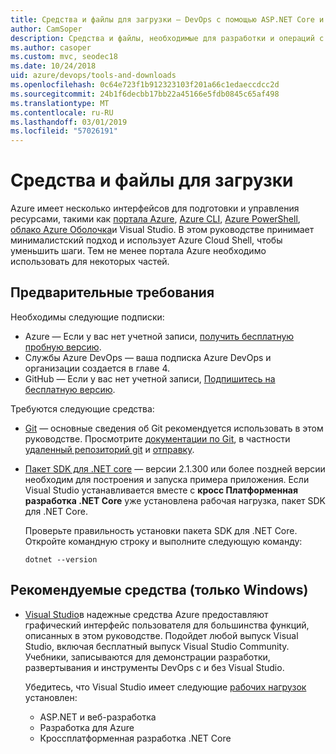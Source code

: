 ```yaml
---
title: Средства и файлы для загрузки — DevOps с помощью ASP.NET Core и Azure
author: CamSoper
description: Средства и файлы, необходимые для разработки и операций с ASP.NET Core и Azure.
ms.author: casoper
ms.custom: mvc, seodec18
ms.date: 10/24/2018
uid: azure/devops/tools-and-downloads
ms.openlocfilehash: 0c64e723f1b912323103f201a66c1edaeccdcc2d
ms.sourcegitcommit: 24b1f6decbb17bb22a45166e5fdb0845c65af498
ms.translationtype: MT
ms.contentlocale: ru-RU
ms.lasthandoff: 03/01/2019
ms.locfileid: "57026191"
---
```

# <a name="tools-and-downloads"></a>Средства и файлы для загрузки

Azure имеет несколько интерфейсов для подготовки и управления ресурсами, такими как [портала Azure](https://portal.azure.com), [Azure CLI](/cli/azure/), [Azure PowerShell](/powershell/azure/overview), [облако Azure Оболочка](https://shell.azure.com/bash)и Visual Studio. В этом руководстве принимает минималистский подход и использует Azure Cloud Shell, чтобы уменьшить шаги. Тем не менее портала Azure необходимо использовать для некоторых частей.

## <a name="prerequisites"></a>Предварительные требования

Необходимы следующие подписки:

* Azure &mdash; Если у вас нет учетной записи, [получить бесплатную пробную версию](https://azure.microsoft.com/free/).
* Службы Azure DevOps &mdash; ваша подписка Azure DevOps и организации создается в главе 4.
* GitHub &mdash; Если у вас нет учетной записи, [Подпишитесь на бесплатную версию](https://github.com/join).

Требуются следующие средства:

* [Git](https://git-scm.com/downloads) &mdash; основные сведения об Git рекомендуется использовать в этом руководстве. Просмотрите [документации по Git](https://git-scm.com/doc), в частности [удаленный репозиторий git](https://git-scm.com/docs/git-remote) и [отправку](https://git-scm.com/docs/git-push).
* [Пакет SDK для .NET core](https://www.microsoft.com/net/download/) &mdash; версии 2.1.300 или более поздней версии необходим для построения и запуска примера приложения. Если Visual Studio устанавливается вместе с **кросс Платформенная разработка .NET Core** уже установлена рабочая нагрузка, пакет SDK для .NET Core.

    Проверьте правильность установки пакета SDK для .NET Core. Откройте командную строку и выполните следующую команду:

    ```console
    dotnet --version
    ```

## <a name="recommended-tools-windows-only"></a>Рекомендуемые средства (только Windows)

* [Visual Studio](https://www.visualstudio.com/)в надежные средства Azure предоставляют графический интерфейс пользователя для большинства функций, описанных в этом руководстве. Подойдет любой выпуск Visual Studio, включая бесплатный выпуск Visual Studio Community. Учебники, записываются для демонстрации разработки, развертывания и инструменты DevOps с и без Visual Studio.

  Убедитесь, что Visual Studio имеет следующие [рабочих нагрузок](/visualstudio/install/modify-visual-studio) установлен:

  * ASP.NET и веб-разработка
  * Разработка для Azure
  * Кроссплатформенная разработка .NET Core
